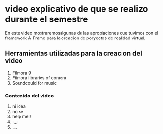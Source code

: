 # video explicativo de que se realizo durante el semestre

En este video mostraremosalgunas de las apropiaciones que tuvimos con el
framework A-Frame para la creacion de poryectos de realidad virtual.

## Herramientas utilizadas para la creacion del video

1. Filmora 9
2. Filmora libraries of content
3. Soundcould for music

### Contenido del video

1. ni idea
2. no se
3. help me!!
4. -_-
5. ._.
